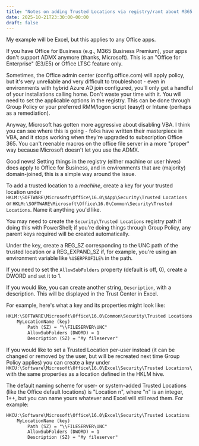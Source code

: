 ```yaml
---
title: "Notes on adding Trusted Locations via registry/rant about M365 Business"
date: 2025-10-21T23:30:00-00:00
draft: false
---
```


My example will be Excel, but this applies to any Office apps.

If you have Office for Business (e.g., M365 Business Premium), your apps don't support ADMX anymore (thanks, Microsoft). This is an "Office for Enterprise" (E3/E5) or Office LTSC feature only.

Sometimes, the Office admin center (config.office.com) will apply policy, but it's very unreliable and very difficult to troubleshoot - even in environments with hybrid Azure AD join configured, you'll only get a handful of your installations calling home. Don't waste your time with it. You will need to set the applicable options in the registry. This can be done through Group Policy or your preferred RMM/logon script (easy!) or Intune (perhaps as a remediation).

Anyway, Microsoft has gotten more aggressive about disabling VBA. I think you can see where this is going - folks have written their masterpiece in VBA, and it stops working when they're upgraded to subscription Office 365. You can't reenable macros on the office file server in a more "proper" way because Microsoft doesn't let you use the ADMX.

Good news! Setting things in the registry (either machine or user hives) does apply to Office for Business, and in environments that are (majority) domain-joined, this is a simple way around the issue.

To add a trusted location to a *machine*, create a key for your trusted location under `HKLM:\SOFTWARE\Microsoft\Office\16.0\$App\Security\Trusted Locations` or `HKLM:\SOFTWARE\Microsoft\Office\16.0\Common\Security\Trusted Locations`. Name it anything you'd like.

You may need to create the `Security\Trusted Locations` registry path if doing this with PowerShell; if you're doing things through Group Policy, any parent keys required will be created automatically.

Under the key, create a REG_SZ corresponding to the UNC path of the trusted location or a REG_EXPAND_SZ if, for example, you're using an environment variable like `%USERPROFILE%` in the path.

If you need to set the `AllowSubFolders` property (default is off, 0), create a DWORD and set it to 1.

If you would like, you can create another string, `Description`, with a description. This will be displayed in the Trust Center in Excel.

For example, here's what a key and its properties might look like:

```txt
HKLM:\SOFTWARE\Microsoft\Office\16.0\Common\Security\Trusted Locations
    MyLocationName (key)
        Path (SZ) = "\\FILESERVER\UNC"
        AllowSubFolders (DWORD) = 1
        Description (SZ) = "My fileserver"
```

If you would like to set a Trusted Location per-user instead (it can be changed or removed by the user, but will be recreated next time Group Policy applies) you can create a key under `HKCU:\Software\Microsoft\Office\16.0\Excel\Security\Trusted Locations\` with the same properties as a location defined in the HKLM hive.

The default naming scheme for user- or system-added Trusted Locations (like the Office default locations) is "Location n", where "n" is an integer, 1++, but you can name yours whatever and Excel will still read them. For example:

```txt
HKCU:\Software\Microsoft\Office\16.0\Excel\Security\Trusted Locations
    MyLocationName (key)
        Path (SZ) = "\\FILESERVER\UNC"
        AllowSubFolders (DWORD) = 1
        Description (SZ) = "My fileserver"
```
